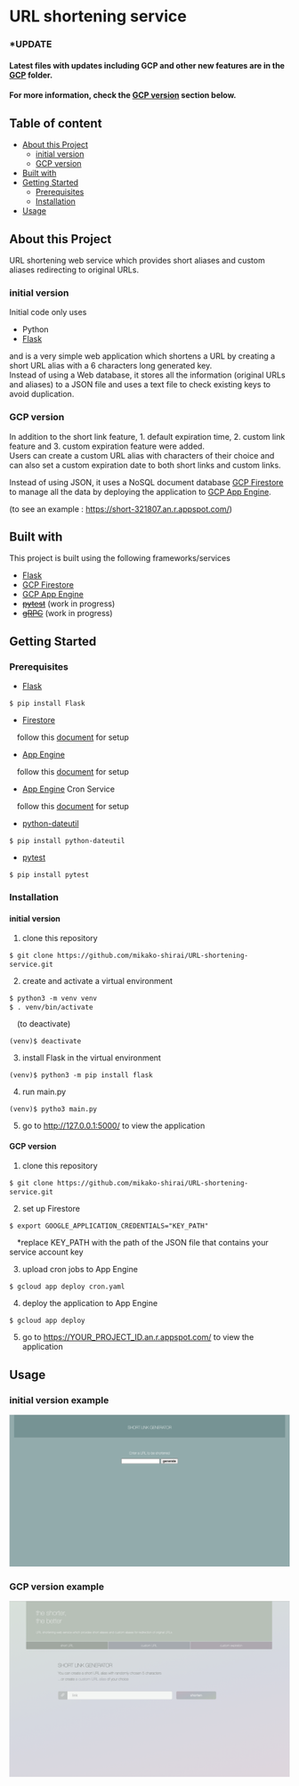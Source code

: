 # URL shortening service

### *UPDATE  
#### Latest files with updates including GCP and other new features are in the [GCP](https://github.com/mikako-shirai/URL-shortening-service/tree/master/GCP "GCP") folder.  
#### For more information, check the [GCP version](#GCP-version) section below.  

## Table of content
- [About this Project](#About-this-Project)  
    - [initial version](#initial-version)  
    - [GCP version](#GCP-version)  
- [Built with](#Built-with)  
- [Getting Started](#Getting-Started)  
    - [Prerequisites](#Prerequisites)  
    - [Installation](#Installation)  
- [Usage](#Usage)  
  
  
## About this Project  
URL shortening web service which provides short aliases and custom aliases redirecting to original URLs.  

### initial version  
Initial code only uses  
- Python  
- [Flask][Flask]  

and is a very simple web application which shortens a URL by creating a short URL alias with a 6 characters long generated key.  
Instead of using a Web database, it stores all the information (original URLs and aliases) to a JSON file and uses a text file to check existing keys to avoid duplication.  

### GCP version  
In addition to the short link feature, 1. default expiration time, 2. custom link feature and 3. custom expiration feature were added.  
Users can create a custom URL alias with characters of their choice and can also set a custom expiration date to both short links and custom links.  

Instead of using JSON, it uses a NoSQL document database [GCP Firestore][Firestore] to manage all the data by deploying the application to [GCP App Engine][App Engine].  

(to see an example : https://short-321807.an.r.appspot.com/)  
  

## Built with  
This project is built using the following frameworks/services  
- [Flask][Flask]  
- [GCP Firestore][Firestore]  
- [GCP App Engine][App Engine]  
- ~~[pytest][pytest]~~ (work in progress)  
- ~~[gRPC][gRPC]~~ (work in progress)  
  

## Getting Started  
### Prerequisites  
- [Flask][Flask]  
```
$ pip install Flask
```  
- [Firestore][Firestore]  

&ensp;&ensp;follow this [document](https://cloud.google.com/firestore/docs/quickstart-servers) for setup  
- [App Engine][App Engine]  

&ensp;&ensp;follow this [document](https://cloud.google.com/appengine/docs/standard/python3/quickstart) for setup  
- [App Engine][App Engine] Cron Service  

&ensp;&ensp;follow this [document](https://cloud.google.com/appengine/docs/standard/go/scheduling-jobs-with-cron-yaml) for setup  
- [python-dateutil][python-dateutil]  
```
$ pip install python-dateutil
```  
- [pytest][pytest]  
```
$ pip install pytest
```  
  
### Installation  
#### initial version  
1. clone this repository  
```
$ git clone https://github.com/mikako-shirai/URL-shortening-service.git
```  
2. create and activate a virtual environment  
```
$ python3 -m venv venv
$ . venv/bin/activate
```  
&ensp;&ensp;(to deactivate)  
```
(venv)$ deactivate
```  
3. install Flask in the virtual environment  
```
(venv)$ python3 -m pip install flask
```  
4. run main.py  
```
(venv)$ pytho3 main.py
```  
5. go to http://127.0.0.1:5000/ to view the application  

#### GCP version  
1. clone this repository  
```
$ git clone https://github.com/mikako-shirai/URL-shortening-service.git
```  
2. set up Firestore  
```
$ export GOOGLE_APPLICATION_CREDENTIALS="KEY_PATH"
```  
&ensp;&ensp;*replace KEY_PATH with the path of the JSON file that contains your service account key  

3. upload cron jobs to App Engine  
```
$ gcloud app deploy cron.yaml
```  
4. deploy the application to App Engine  
```
$ gcloud app deploy
```  
5. go to https://YOUR_PROJECT_ID.an.r.appspot.com/ to view the application  
  

## Usage  
### initial version example  
![example](https://github.com/mikako-shirai/dump/blob/main/URL-shortening-service/initial.png)  

### GCP version example
![example](https://github.com/mikako-shirai/dump/blob/main/URL-shortening-service/GCP.png)  



[Flask]: https://flask.palletsprojects.com/en/2.0.x/  
[Firestore]: https://cloud.google.com/firestore/  
[App Engine]: https://cloud.google.com/appengine/  
[python-dateutil]: https://pypi.org/project/python-dateutil/  
[pytest]: https://docs.pytest.org/en/6.2.x/  
[gRPC]: https://grpc.io/  

